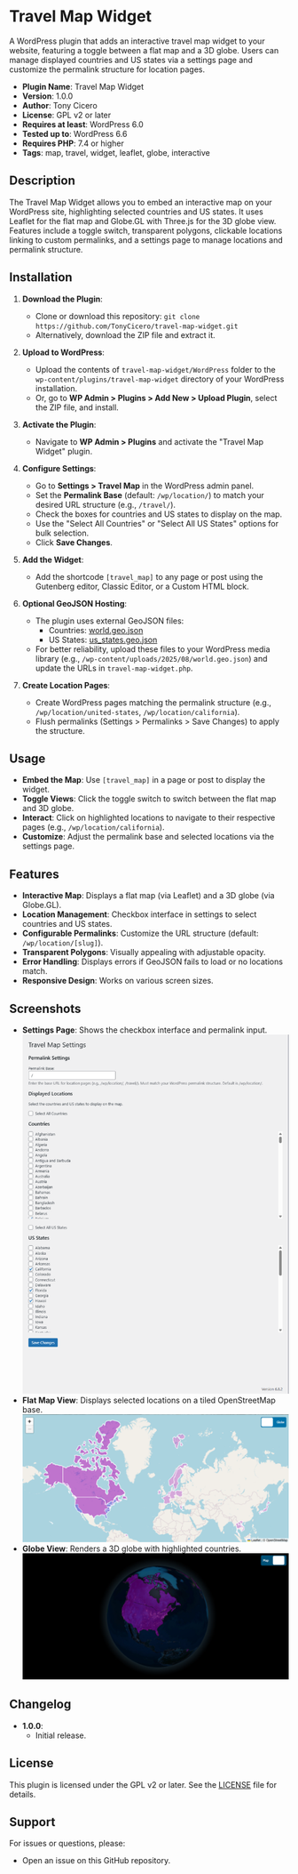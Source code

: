 # Travel Map Widget

A WordPress plugin that adds an interactive travel map widget to your website, featuring a toggle between a flat map and a 3D globe. Users can manage displayed countries and US states via a settings page and customize the permalink structure for location pages.

- **Plugin Name**: Travel Map Widget
- **Version**: 1.0.0
- **Author**: Tony Cicero
- **License**: GPL v2 or later
- **Requires at least**: WordPress 6.0
- **Tested up to**: WordPress 6.6
- **Requires PHP**: 7.4 or higher
- **Tags**: map, travel, widget, leaflet, globe, interactive

## Description

The Travel Map Widget allows you to embed an interactive map on your WordPress site, highlighting selected countries and US states. It uses Leaflet for the flat map and Globe.GL with Three.js for the 3D globe view. Features include a toggle switch, transparent polygons, clickable locations linking to custom permalinks, and a settings page to manage locations and permalink structure.

## Installation

1. **Download the Plugin**:
   - Clone or download this repository: `git clone https://github.com/TonyCicero/travel-map-widget.git`
   - Alternatively, download the ZIP file and extract it.

2. **Upload to WordPress**:
   - Upload the contents of `travel-map-widget/WordPress` folder to the `wp-content/plugins/travel-map-widget` directory of your WordPress installation.
   - Or, go to **WP Admin > Plugins > Add New > Upload Plugin**, select the ZIP file, and install.

3. **Activate the Plugin**:
   - Navigate to **WP Admin > Plugins** and activate the "Travel Map Widget" plugin.

4. **Configure Settings**:
   - Go to **Settings > Travel Map** in the WordPress admin panel.
   - Set the **Permalink Base** (default: `/wp/location/`) to match your desired URL structure (e.g., `/travel/`).
   - Check the boxes for countries and US states to display on the map.
   - Use the "Select All Countries" or "Select All US States" options for bulk selection.
   - Click **Save Changes**.

5. **Add the Widget**:
   - Add the shortcode `[travel_map]` to any page or post using the Gutenberg editor, Classic Editor, or a Custom HTML block.

6. **Optional GeoJSON Hosting**:
   - The plugin uses external GeoJSON files:
     - Countries: [world.geo.json](https://raw.githubusercontent.com/TonyCicero/Travel-Map-Widget/refs/heads/main/world.geo.json)
     - US States: [us_states.geo.json](https://raw.githubusercontent.com/Travel-Map-Widget/refs/heads/main/us_states.geo.json)
   - For better reliability, upload these files to your WordPress media library (e.g., `/wp-content/uploads/2025/08/world.geo.json`) and update the URLs in `travel-map-widget.php`.

7. **Create Location Pages**:
   - Create WordPress pages matching the permalink structure (e.g., `/wp/location/united-states`, `/wp/location/california`).
   - Flush permalinks (Settings > Permalinks > Save Changes) to apply the structure.

## Usage

- **Embed the Map**: Use `[travel_map]` in a page or post to display the widget.
- **Toggle Views**: Click the toggle switch to switch between the flat map and 3D globe.
- **Interact**: Click on highlighted locations to navigate to their respective pages (e.g., `/wp/location/california`).
- **Customize**: Adjust the permalink base and selected locations via the settings page.

## Features

- **Interactive Map**: Displays a flat map (via Leaflet) and a 3D globe (via Globe.GL).
- **Location Management**: Checkbox interface in settings to select countries and US states.
- **Configurable Permalinks**: Customize the URL structure (default: `/wp/location/[slug]`).
- **Transparent Polygons**: Visually appealing with adjustable opacity.
- **Error Handling**: Displays errors if GeoJSON fails to load or no locations match.
- **Responsive Design**: Works on various screen sizes.

## Screenshots

- **Settings Page**: Shows the checkbox interface and permalink input.
  ![Settings Page](assets/settings-page.png)
- **Flat Map View**: Displays selected locations on a tiled OpenStreetMap base.
  ![Flat_Map](assets/flat.png)
- **Globe View**: Renders a 3D globe with highlighted countries.
  ![Globe](assets/globe.png)


## Changelog

- **1.0.0**:
  - Initial release.


## License

This plugin is licensed under the GPL v2 or later. See the [LICENSE](LICENSE) file for details.

## Support

For issues or questions, please:
- Open an issue on this GitHub repository.
